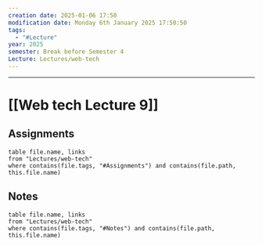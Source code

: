 ```yaml
---
creation date: 2025-01-06 17:50
modification date: Monday 6th January 2025 17:50:50
tags:
  - "#Lecture"
year: 2025
semester: Break before Semester 4
Lecture: Lectures/web-tech
---
```

---
# [[Web tech Lecture 9]]


## Assignments

 ```dataview
table file.name, links
from "Lectures/web-tech"
where contains(file.tags, "#Assignments") and contains(file.path, this.file.name)
```



## Notes


 ```dataview
table file.name, links
from "Lectures/web-tech"
where contains(file.tags, "#Notes") and contains(file.path, this.file.name)
```




